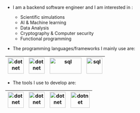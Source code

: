 * I am a backend software engineer and I am interested in :
  
  *  Scientific simulations
  *  AI & Machine learning
  *  Data Analysis
  *  Cryptography & Computer security
  *  Functional programming

* The programming languages/frameworks I mainly use are:  
  
<div align="center">
 
| [<img src="https://upload.wikimedia.org/wikipedia/commons/7/7d/Microsoft_.NET_logo.svg" alt="dotnet" height = 50 width = 50 />](https://dotnet.microsoft.com/en-us/)   | [<img src="https://upload.wikimedia.org/wikipedia/commons/a/a7/React-icon.svg" alt="dotnet" height = 50 width = 50 />](https://react.dev/)  | [<img src="https://upload.wikimedia.org/wikipedia/commons/8/87/Sql_data_base_with_logo.png" alt="sql" height = 50 width = 100/>](https://en.wikipedia.org/wiki/SQL)  | [<img src="https://upload.wikimedia.org/wikipedia/commons/4/4b/Bash_Logo_Colored.svg" alt="sql" height = 50 width = 50/>](https://en.wikipedia.org/wiki/Bash_(Unix_shell))  |
|---|---|---|---|

</div>
 
* The tools I use to develop are: 

<div align="center">
 
| [<img src="https://upload.wikimedia.org/wikipedia/commons/8/84/Linux_tux_circle_logo.svg" alt="dotnet" height = 50 width = 50 />](https://en.wikipedia.org/wiki/Linux) | [<img src="https://upload.wikimedia.org/wikipedia/commons/f/fd/DBeaver_logo.png" alt="dotnet" height = 50 width = 50 />](https://dbeaver.io/) | [<img src="https://upload.wikimedia.org/wikipedia/commons/thumb/9/9a/Visual_Studio_Code_1.35_icon.svg/640px-Visual_Studio_Code_1.35_icon.svg.png" alt="dotnet" height = 50 width = 50 />](https://code.visualstudio.com/) | [<img src="https://upload.wikimedia.org/wikipedia/commons/0/03/Git_format.png" alt="dotnet" height = 50 width = 60 />](https://git-scm.com/) |
|---|---|---|---|

 </div>



